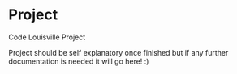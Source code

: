 # Project
Code Louisville Project 

Project should be self explanatory once finished but if any further documentation is needed it will go here! :)
